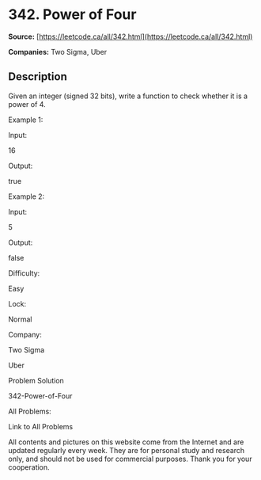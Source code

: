 # 342. Power of Four

**Source:** [https://leetcode.ca/all/342.html](https://leetcode.ca/all/342.html)

**Companies:** Two Sigma, Uber

## Description

Given an integer (signed 32 bits), write a function to check whether it is a power of 4.

Example 1:

Input:

16

Output:

true

Example 2:

Input:

5

Output:

false

Difficulty:

Easy

Lock:

Normal

Company:

Two Sigma

Uber

Problem Solution

342-Power-of-Four

All Problems:

Link to All Problems

All contents and pictures on this website come from the Internet and are updated regularly every week. They are for personal study and research only, and should not be used for commercial purposes. Thank you for your cooperation.

